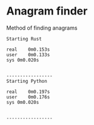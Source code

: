 # Anagram finder
Method of finding anagrams 

```
Starting Rust

real	0m0.153s
user	0m0.133s
sys	0m0.020s


-----------------
Starting Python

real	0m0.197s
user	0m0.176s
sys	0m0.020s


-----------------
```
